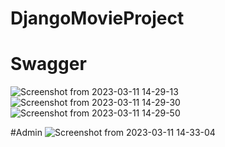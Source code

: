 # DjangoMovieProject

# Swagger
![Screenshot from 2023-03-11 14-29-13](https://user-images.githubusercontent.com/48332399/224479286-7dc12f61-2c12-4545-87e1-3178ca2f5152.png)
![Screenshot from 2023-03-11 14-29-30](https://user-images.githubusercontent.com/48332399/224479288-a4c4ea9f-6de2-406b-afbd-65a6ee6ac674.png)
![Screenshot from 2023-03-11 14-29-50](https://user-images.githubusercontent.com/48332399/224479353-60d87291-8f6e-4d7f-a277-71a217f752ac.png)


#Admin
![Screenshot from 2023-03-11 14-33-04](https://user-images.githubusercontent.com/48332399/224479423-9b8fb302-461b-4d40-b4dd-a40e98020616.png)
